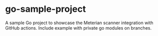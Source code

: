 # go-sample-project
A sample Go project to showcase the Meterian scanner integration with GitHub actions.
Include example with private go modules on branches.

